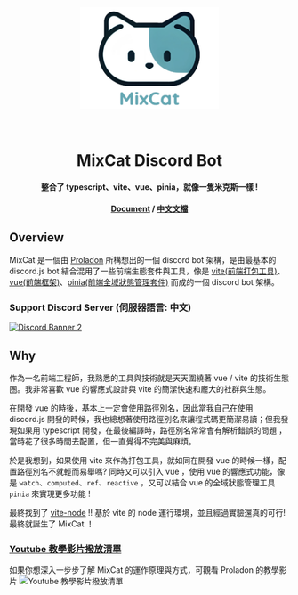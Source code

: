 <div align="center">
  <img src="https://raw.githubusercontent.com/Proladon/MixCat/main/mix-cat_logo.png" width="250px">
</div>

<h1 align="center">
  <br>
    MixCat Discord Bot
  <br>
</h1>

<h4 align="center">整合了 typescript、vite、vue、pinia，就像一隻米克斯一樣 !</h4>

<h4 align="center">
<a href="https://proladon.github.io/MixCat/" target="_blank">Document</a>
/
<a href="https://proladon.github.io/MixCat/tw/" target="_blank">中文文檔</a>
</h4>

## Overview

MixCat 是一個由 [Proladon](https://github.com/Proladon) 所構想出的一個 discord bot 架構，是由最基本的 discord.js bot 結合混用了一些前端生態套件與工具，像是 [vite(前端打包工具)](https://vitejs.dev)、[vue(前端框架)](https://vuejs.org)、[pinia(前端全域狀態管理套件)](https://pinia.vuejs.org) 而成的一個 discord bot 架構。

### Support Discord Server (伺服器語言: 中文)

<a href="https://shelterzone.net" target="_blank" >
<img src="https://discordapp.com/api/guilds/445157253385814016/widget.png?style=banner2" alt="Discord Banner 2"/>
</a>

## Why

作為一名前端工程師，我熟悉的工具與技術就是天天圍繞著 vue / vite 的技術生態圈。我非常喜歡 vue 的響應式設計與 vite 的簡潔快速和龐大的社群與生態。

在開發 vue 的時後，基本上一定會使用路徑別名，因此當我自己在使用 discord.js 開發的時候，我也總想著使用路徑別名來讓程式碼更簡潔易讀；但我發現如果用 typescript 開發，在最後編譯時，路徑別名常常會有解析錯誤的問題
，當時花了很多時間去配置，但一直覺得不完美與麻煩。

於是我想到，如果使用 vite 來作為打包工具，就如同在開發 vue 的時候一樣，配置路徑別名不就輕而易舉嗎? 同時又可以引入 vue ，使用 vue 的響應式功能，像是 `watch`、`computed`、`ref`、`reactive` ，又可以結合 vue 的全域狀態管理工具 `pinia` 來實現更多功能 !

最終找到了 [vite-node](https://www.npmjs.com/package/vite-node) !! 基於 vite 的 node 運行環境，並且經過實驗還真的可行! 最終就誕生了 MixCat ！

### [Youtube 教學影片撥放清單](https://www.youtube.com/playlist?list=PLSCgthA1AnidGdmSea6V6N24O8mXESrf3)

如果你想深入一步步了解 MixCat 的運作原理與方式，可觀看 Proladon 的教學影片
![Youtube 教學影片撥放清單](https://proladon.github.io/MixCat/yt-playlist.png)
